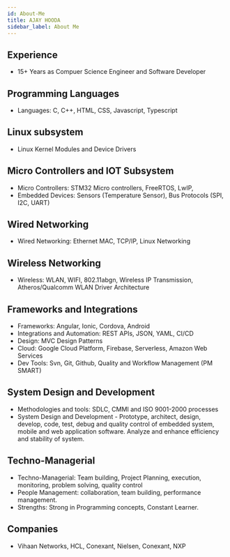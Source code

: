```yaml
---
id: About-Me
title: AJAY HOODA
sidebar_label: About Me
---
```


## Experience
- 15+ Years as Compuer Science Engineer and Software Developer

## Programming Languages
- Languages: C, C++, HTML, CSS, Javascript, Typescript

## Linux subsystem
- Linux Kernel Modules and Device Drivers

## Micro Controllers and IOT Subsystem
- Micro Controllers: STM32  Micro controllers, FreeRTOS, LwIP, 
- Embedded Devices: Sensors (Temperature Sensor), Bus Protocols (SPI, I2C, UART)

## Wired Networking
- Wired Networking: Ethernet MAC, TCP/IP, Linux Networking

## Wireless Networking
- Wireless: WLAN, WIFI, 802.11abgn, Wireless IP Transmission, Atheros/Qualcomm WLAN Driver Architecture

## Frameworks and Integrations
- Frameworks: Angular, Ionic, Cordova, Android
- Integrations and Automation: REST APIs, JSON, YAML, CI/CD 
- Design: MVC Design Patterns
- Cloud: Google Cloud Platform, Firebase, Serverless, Amazon Web Services
- Dev Tools: Svn, Git, Github, Quality and Workflow Management (PM SMART)

## System Design and Development
- Methodologies and tools: SDLC, CMMI and ISO 9001-2000 processes 
- System Design and Development - Prototype, architect, design, develop, code, test, debug and quality control of embedded system, mobile and web application software. Analyze and enhance efficiency and  stability of system.

## Techno-Managerial
- Techno-Managerial: Team building, Project Planning, execution, monitoring, problem solving, quality control
- People Management: collaboration, team building, performance management.
- Strengths: Strong in Programming concepts, Constant Learner.

## Companies
- Vihaan Networks, HCL, Conexant, Nielsen, Conexant, NXP